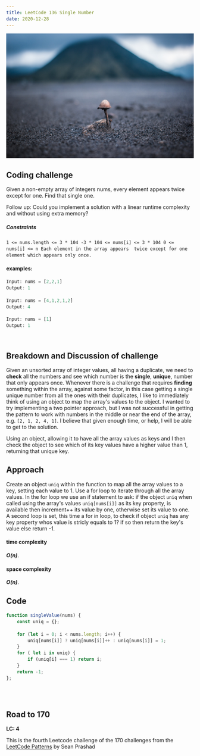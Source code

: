 ```yaml
---
title: LeetCode 136 Single Number
date: 2020-12-28
---
```


![a single mushroom, single number](andreas-wagner-FtuaKc0on6Y-unsplash.jpg)

## Coding challenge

Given a non-empty array of integers nums, every element appears twice except for one. Find that single one.

Follow up: Could you implement a solution with a linear runtime complexity and without using extra memory? 

##### Constraints


`1 <= nums.length <= 3 * 104
 -3 * 104 <= nums[i] <= 3 * 104
 0 <= nums[i] <= n
 Each element in the array appears 
 twice except for one element which appears only once.
`

#### examples:


```javascript
Input: nums = [2,2,1]
Output: 1

Input: nums = [4,1,2,1,2]
Output: 4

Input: nums = [1]
Output: 1

```
<br>

## Breakdown and Discussion of challenge

Given an unsorted array of integer values, all having a duplicate, we need to **check** all the numbers and see which number is the **single**, **unique**, number that only appears once. Whenever there is a challenge that requires **finding** something within the array, against some factor, in this case getting a single unique number from all the ones with their duplicates, I like to immediately think of using an object to map the array's values to the object. I wanted to try implementing a two pointer approach, but I was not successful in getting the pattern to work with numbers in the middle or near the end of the array, e.g. `[2, 1, 2, 4, 1]`. I believe that given enough time, or help, I will be able to get to the solution. 

Using an object, allowing it to have all the array values as keys and I then check the object to see which of its key values have a higher value than 1, returning that unique key.


## Approach

Create an object `uniq` within the function to map all the array values to a key, setting each value to 1. Use a for loop to iterate through all the array values. In the for loop we use an if statement to ask: if the object `uniq` when called using the array's values `uniq[nums[i]]` as its key property, is available then increment++ its value by one, otherwise set its value to one. A second loop is set, this time a for in loop, to check if object `uniq` has any key property whos value is stricly equals to 1? if so then return the key's value else return -1.

#### time complexity

 _**O(n)**_.

#### space complexity

_***O(n)***_.

## Code

```javascript
function singleValue(nums) {
    const uniq = {};

    for (let i = 0; i < nums.length; i++) {
        uniq[nums[i]] ? uniq[nums[i]]++ : uniq[nums[i]] = 1;
    }
    for ( let i in uniq) {
        if (uniq[i] === 1) return i;
    }
    return -1;
};
```

<br>
<br>

## Road to 170

**LC: 4**

This is the fourth Leetcode challenge of the 170 challenges from the [LeetCode Patterns](https://seanprashad.com/leetcode-patterns/) by Sean Prashad